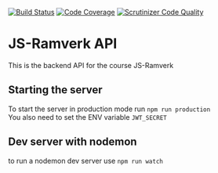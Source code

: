 [![Build Status](https://travis-ci.org/SpaceLenore/jsramverk-backend.svg?branch=master)](https://travis-ci.org/SpaceLenore/jsramverk-backend)
[![Code Coverage](https://scrutinizer-ci.com/g/SpaceLenore/jsramverk-backend/badges/coverage.png?b=master)](https://scrutinizer-ci.com/g/SpaceLenore/jsramverk-backend/?branch=master)
[![Scrutinizer Code Quality](https://scrutinizer-ci.com/g/SpaceLenore/jsramverk-backend/badges/quality-score.png?b=master)](https://scrutinizer-ci.com/g/SpaceLenore/jsramverk-backend/?branch=master)
# JS-Ramverk API
This is the backend API for the course JS-Ramverk

## Starting the server
To start the server in production mode run `npm run production`  
You also need to set the ENV variable `JWT_SECRET`

## Dev server with nodemon
to run a nodemon dev server use `npm run watch`
